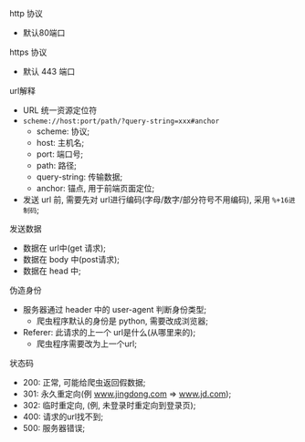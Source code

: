 http 协议
* 默认80端口

https 协议
* 默认 443 端口


url解释
* URL 统一资源定位符
* `scheme://host:port/path/?query-string=xxx#anchor`
    * scheme: 协议;
    * host: 主机名;
    * port: 端口号;
    * path: 路径;
    * query-string: 传输数据;
    * anchor: 锚点, 用于前端页面定位;
* 发送 url 前, 需要先对 url进行编码(字母/数字/部分符号不用编码), 采用 `%+16进制码`;


发送数据
* 数据在 url中(get 请求);
* 数据在 body 中(post请求);
* 数据在 head 中;


伪造身份
* 服务器通过 header 中的 user-agent 判断身份类型;
    * 爬虫程序默认的身份是 python, 需要改成浏览器;
* Referer: 此请求的上一个 url是什么(从哪里来的);
    * 爬虫程序需要改为上一个url;

状态码
* 200: 正常, 可能给爬虫返回假数据;
* 301: 永久重定向(例 www.jingdong.com => www.jd.com);
* 302: 临时重定向, (例, 未登录时重定向到登录页);
* 400: 请求的url找不到;
* 500: 服务器错误;